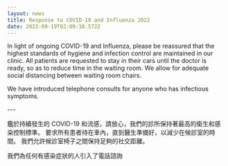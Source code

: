 ```yaml
---
layout: news
title: Response to COVID-19 and Influenza 2022
date: 2022-09-19T02:09:18.572Z
---
```

In light of ongoing COVID-19 and Influenza, please be reassured that the highest standards of hygiene and infection control are maintained in our clinic. All patients are requested to stay in their cars until the doctor is ready, so as to reduce time in the waiting room. We allow for adequate social distancing between waiting room chairs. 

We have introduced telephone consults for anyone who has infectious symptoms.

\---

鑑於持續發生的 COVID-19 和流感，請放心，我們的診所保持著最高的衛生和感染控制標準。 要求所有患者待在車內，直到醫生準備好，以減少在候診室的時間。 我們允許候診室椅子之間保持足夠的社交距離。

我們為任何有感染症狀的人引入了電話諮詢